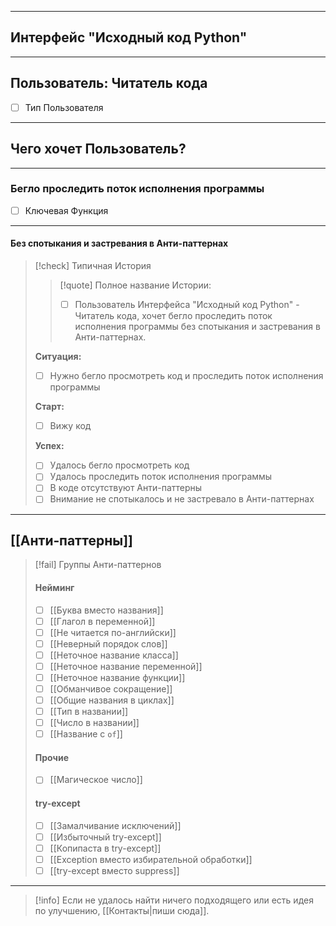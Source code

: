 ***
## Интерфейс "Исходный код Python"

***
## Пользователь: Читатель кода
- [ ] Тип Пользователя

***
## Чего хочет Пользователь?

***
### Бегло проследить поток исполнения программы
- [ ] Ключевая Функция

***
#### Без спотыкания и застревания в Анти-паттернах

>[!check] Типичная История
>>[!quote] Полное название Истории:
>>
>>- [ ] Пользователь Интерфейса "Исходный код Python" - Читатель кода, хочет бегло проследить поток исполнения программы без спотыкания и застревания в Анти-паттернах.
>
>**Ситуация:**
>- [ ] Нужно бегло просмотреть код и проследить поток исполнения программы
>
>**Старт:**
>- [ ] Вижу код
>
>**Успех:**
>- [ ] Удалось бегло просмотреть код
>- [ ] Удалось проследить поток исполнения программы
>- [ ] В коде отсутствуют Анти-паттерны
>- [ ] Внимание не спотыкалось и не застревало в Анти-паттернах

***
## [[Анти‐паттерны]]

> [!fail] Группы Анти-паттернов
>#### Нейминг
>
>- [ ] [[Буква вместо названия]]
>- [ ] [[Глагол в переменной]]
>- [ ] [[Не читается по-английски]]
>- [ ] [[Неверный порядок слов]]
>- [ ] [[Неточное название класса]]
>- [ ] [[Неточное название переменной]]
>- [ ] [[Неточное название функции]]
>- [ ] [[Обманчивое сокращение]]
>- [ ] [[Общие названия в циклах]]
>- [ ] [[Тип в названии]]
>- [ ] [[Число в названии]]
>- [ ] [[Название с `of`]]
>
>#### Прочие
>
>- [ ] [[Магическое число]]
>
>#### try-except
>
>- [ ] [[Замалчивание исключений]]
>- [ ] [[Избыточный try-except]]
>- [ ] [[Копипаста в try-except]]
>- [ ] [[Exception вместо избирательной обработки]]
>- [ ] [[try-except вместо suppress]]

***

> [!info]
> Если не удалось найти ничего подходящего или есть идея по улучшению, [[Контакты|пиши сюда]].
